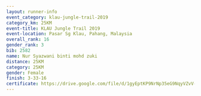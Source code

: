 ```yaml
---
layout: runner-info 
event_category: klau-jungle-trail-2019 
category_km: 25KM 
event-title: KLAU Jungle Trail 2019 
event-location: Pasar Sg Klau, Pahang, Malaysia 
overall_rank: 16
gender_rank: 3
bib: 2582
name: Nur Syazwani binti mohd zuki
distance: 25KM
category: 25KM
gender: Female
finish: 3-33-16
certificate: https://drive.google.com/file/d/1gyEptKP9NrNp35eG9NqyVZvV-KJ28oPn/view?usp=sharing
---
```

